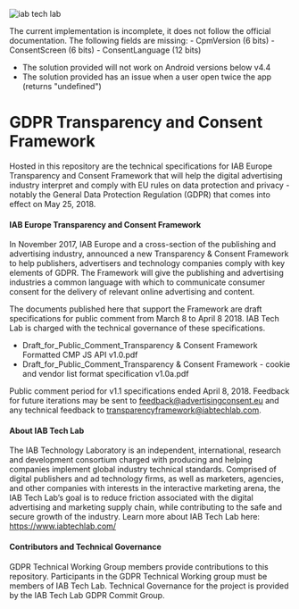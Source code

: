 ![iab tech lab](https://user-images.githubusercontent.com/19175352/38649177-0d37d17c-3daa-11e8-8934-f0fb47919716.png)

<aside class="warning">
The current implementation is incomplete, it does not follow the official documentation.
The following fields are missing:
- CpmVersion (6 bits)
- ConsentScreen (6 bits)
- ConsentLanguage (12 bits)

- The solution provided will not work on Android versions below v4.4
- The solution provided has an issue when a user open twice the app (returns "undefined")
</aside>


# GDPR Transparency and Consent Framework
Hosted in this repository are the technical specifications for IAB Europe Transparency and Consent Framework that will help the digital advertising industry interpret and comply with EU rules on data protection and privacy - notably the General Data Protection Regulation (GDPR) that comes into effect on May 25, 2018. 

#### IAB Europe Transparency and Consent Framework 

In November 2017, IAB Europe and a cross-section of the publishing and advertising industry, announced a new Transparency & Consent Framework to help publishers, advertisers and technology companies comply with key elements of GDPR. The Framework will give the publishing and advertising industries a common language with which to communicate consumer consent for the delivery of relevant online advertising and content. 

The documents published here that support the Framework are draft specifications for public comment from March 8 to April 8 2018. IAB Tech Lab is charged with the technical governance of these specifications. 

* Draft_for_Public_Comment_Transparency & Consent Framework Formatted CMP JS API v1.0.pdf
* Draft_for_Public_Comment_Transparency & Consent Framework - cookie and vendor list format specification v1.0a.pdf

Public comment period for v1.1 specifications ended April 8, 2018. Feedback for future iterations may be sent to feedback@advertisingconsent.eu and any technical feedback to transparencyframework@iabtechlab.com. 

#### About IAB Tech Lab 

The IAB Technology Laboratory is an independent, international, research and development consortium charged with producing and helping companies implement global industry technical standards. Comprised of digital publishers and ad technology firms, as well as marketers, agencies, and other companies with interests in the interactive marketing arena, the IAB Tech Lab’s goal is to reduce friction associated with the digital advertising and marketing supply chain, while contributing to the safe and secure growth of the industry. Learn more about IAB Tech Lab here: https://www.iabtechlab.com/


#### Contributors and Technical Governance

GDPR Technical Working Group members provide contributions to this repository. Participants in the GDPR Technical Working group must be members of IAB Tech Lab. Technical Governance for the project is provided by the IAB Tech Lab GDPR Commit Group. 
